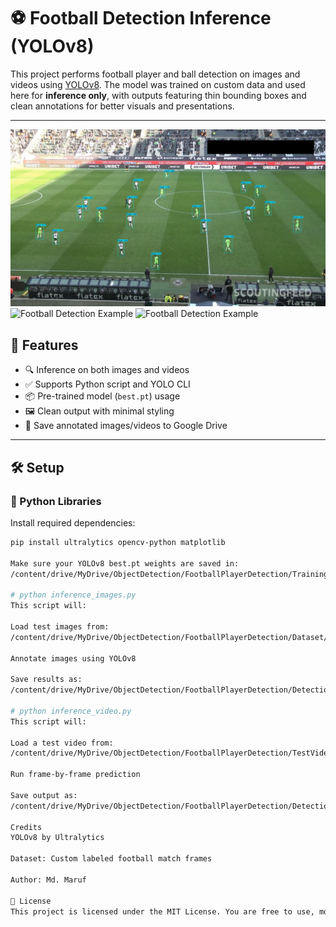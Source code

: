 # ⚽ Football Detection Inference (YOLOv8)

This project performs football player and ball detection on images and videos using [YOLOv8](https://github.com/ultralytics/ultralytics). The model was trained on custom data and used here for **inference only**, with outputs featuring thin bounding boxes and clean annotations for better visuals and presentations.

---
![Football Detection Example](Test_detection1.jpg)
![Football Detection Example](Test_detection2.jpg)
![Football Detection Example](Test_detection3.jpg)

## 📌 Features

- 🔍 Inference on both images and videos
- ✅ Supports Python script and YOLO CLI
- 📦 Pre-trained model (`best.pt`) usage
- 🖼️ Clean output with minimal styling
- 💾 Save annotated images/videos to Google Drive

---

## 🛠️ Setup

### 🐍 Python Libraries

Install required dependencies:

```bash
pip install ultralytics opencv-python matplotlib

Make sure your YOLOv8 best.pt weights are saved in:
/content/drive/MyDrive/ObjectDetection/FootballPlayerDetection/TrainingResult/FootballDetection2/weights/best.pt

# python inference_images.py
This script will:

Load test images from:
/content/drive/MyDrive/ObjectDetection/FootballPlayerDetection/Dataset/test/images

Annotate images using YOLOv8

Save results as:
/content/drive/MyDrive/ObjectDetection/FootballPlayerDetection/DetectionResults/output_.jpg, etc.

# python inference_video.py
This script will:

Load a test video from:
/content/drive/MyDrive/ObjectDetection/FootballPlayerDetection/TestVideos/test.mp4

Run frame-by-frame prediction

Save output as:
/content/drive/MyDrive/ObjectDetection/FootballPlayerDetection/DetectionResults/pretty_output.mp4

Credits
YOLOv8 by Ultralytics

Dataset: Custom labeled football match frames

Author: Md. Maruf

📄 License
This project is licensed under the MIT License. You are free to use, modify, and distribute the code with attribution.

